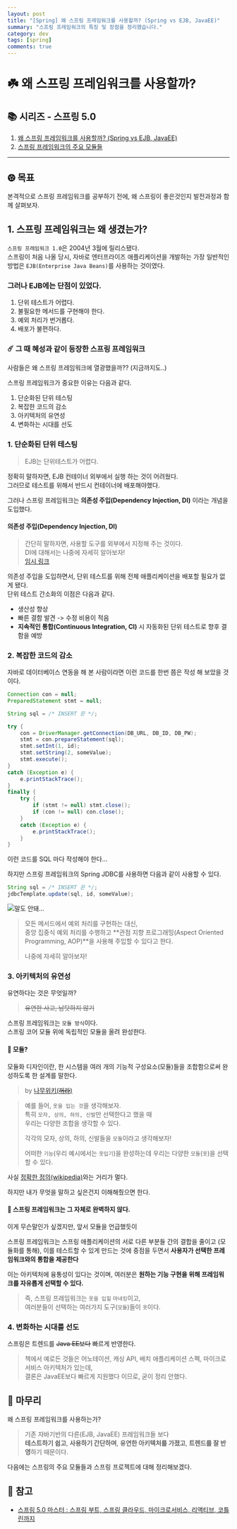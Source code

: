 ```yaml
---
layout: post
title: "[Spring] 왜 스프링 프레임워크를 사용할까? (Spring vs EJB, JavaEE)"
summary: "스프링 프레임워크의 특징 및 장점을 정리했습니다."
category: dev
tags: [spring]
comments: true
---
```

# ☘️ 왜 스프링 프레임워크를 사용할까?

## 📚 시리즈 - 스프링 5.0
1. [왜 스프링 프레임워크를 사용할까? (Spring vs EJB, JavaEE)](https://outstanding1301.github.io/spring/2021/01/08/mastering-spring5-1/)
2. [스프링 프레임워크의 주요 모듈들](https://outstanding1301.github.io/spring/2021/01/09/mastering-spring5-2/)

----

## ⚽︎ 목표
본격적으로 스프링 프레임워크를 공부하기 전에, 왜 스프링이 좋은것인지 발전과정과 함께 살펴보자.

## 1. 스프링 프레임워크는 왜 생겼는가?
`스프링 프레임워크 1.0`은 2004년 3월에 릴리스됐다.  
스프링이 처음 나올 당시, 자바로 엔터프라이즈 애플리케이션을 개발하는 가장 일반적인 방법은 `EJB(Enterprise Java Beans)`를 사용하는 것이였다.  

### 그러나 EJB에는 단점이 있었다.
1. 단위 테스트가 어렵다.
2. 불필요한 메서드를 구현해야 한다.
3. 예외 처리가 번거롭다.
4. 배포가 불편하다.

### ☄️ 그 때 혜성과 같이 등장한 스프링 프레임워크
사람들은 왜 스프링 프레임워크에 열광했을까?? (지금까지도..)  

스프링 프레임워크가 중요한 이유는 다음과 같다.  
1. 단순화된 단위 테스팅
2. 복잡한 코드의 감소
3. 아키텍처의 유연성
4. 변화하는 시대를 선도

### 1. 단순화된 단위 테스팅  
> EJB는 단위테스트가 어렵다.

정확히 말하자면, EJB 컨테이너 외부에서 실행 하는 것이 어려웠다.  
그러므로 테스트를 위해서 반드시 컨테이너에 배포해야했다.  

그러나 스프링 프레임워크는 **의존성 주입(Dependency Injection, DI)** 이라는 개념을 도입했다.

#### 의존성 주입(Dependency Injection, DI)
> 간단히 말하자면, 사용할 도구를 외부에서 지정해 주는 것이다.  
> DI에 대해서는 나중에 자세히 알아보자!  
> [임시 링크](https://ko.wikipedia.org/wiki/%EC%9D%98%EC%A1%B4%EC%84%B1_%EC%A3%BC%EC%9E%85)

의존성 주입을 도입하면서, 단위 테스트를 위해 전체 애플리케이션을 배포할 필요가 없게 됐다.  
단위 테스트 간소화의 이점은 다음과 같다.
- 생산성 향상  
- 빠른 결함 발견 -> 수정 비용이 적음
- **지속적인 통합(Continuous Integration, CI)** 시 자동화된 단위 테스트로 향후 결함을 예방

### 2. 복잡한 코드의 감소
자바로 데이터베이스 연동을 해 본 사람이라면 이런 코드를 한번 쯤은 작성 해 보았을 것이다.

```java
Connection con = null;
PreparedStatement stmt = null;

String sql = /* INSERT 문 */;

try {
    con = DriverManager.getConnection(DB_URL, DB_ID, DB_PW);
    stmt = con.prepareStatement(sql);
    stmt.setInt(1, id);
    stmt.setString(2, someValue);
    stmt.execute();
}
catch (Exception e) {
    e.printStackTrace();
}
finally {
    try {
        if (stmt != null) stmt.close();
        if (con != null) con.close();
    }
    catch (Exception e) {
        e.printStackTrace();
    }
}
```

이런 코드를 SQL 마다 작성해야 한다...

하지만 스프링 프레임워크의 Spring JDBC를 사용하면 다음과 같이 사용할 수 있다.

```java
String sql = /* INSERT 문 */;
jdbcTemplate.update(sql, id, someValue);
```

![말도 안돼...](https://media.giphy.com/media/CH0fzClj8QCDS/giphy.gif)

> 모든 메서드에서 예외 처리를 구현하는 대신,  
> 중앙 집중식 예외 처리를 수행하고 **관점 지향 프로그래밍(Aspect Oriented Programming, AOP)**을 사용해 주입할 수 있다고 한다.
>   
> 나중에 자세히 알아보자!


### 3. 아키텍처의 유연성

유연하다는 것은 무엇일까?  

> ~~유연한 사고, 남탓하지 않기~~

스프링 프레임워크는 `모듈 방식`이다.  
스프링 코어 모듈 위에 독립적인 모듈을 올려 완성한다.  

#### 🧐 모듈?
모듈화 디자인이란, 한 시스템을 여러 개의 기능적 구성요소(모듈)들을 조합함으로써 완성하도록 한 설계를 말한다.

> by [나무위키(~~꺼라~~)](https://namu.wiki/w/%EB%AA%A8%EB%93%88#s-1)

> 예를 들어, `옷을 입는 것`을 생각해보자.  
> 특히 `모자, 상의, 하의, 신발`만 선택한다고 했을 때  
> 우리는 다양한 조합을 생각할 수 있다.  
>  
> 각각의 모자, 상의, 하의, 신발들을 `모듈`이라고 생각해보자!  
>  
> 어떠한 `기능`(우리 예시에서는 `옷입기`)을 완성하는데 우리는 다양한 `모듈`(`옷`)을 선택할 수 있다.

사실 [정확한 정의(wikipedia)](https://ko.wikipedia.org/wiki/%EB%AA%A8%EB%93%88_(%ED%94%84%EB%A1%9C%EA%B7%B8%EB%9E%98%EB%B0%8D))와는 거리가 멀다.  

하지만 내가 무엇을 말하고 싶은건지 이해해줬으면 한다.

#### 🤔 스프링 프레임워크는 그 자체로 완벽하지 않다.
이게 무슨말인가 싶겠지만, 앞서 모듈을 언급했듯이

스프링 프레임워크는 스프링 애플리케이션의 서로 다른 부분들 간의 결합을 줄이고 (모듈화를 통해), 이를 테스트할 수 있게 만드는 것에 중점을 두면서 **사용자가 선택한 프레임워크와의 통합을 제공한다**

이는 아키텍처에 융통성이 있다는 것이며, 여러분은 **원하는 기능 구현을 위해 프레임워크를 자유롭게 선택할 수 있다.**

> 즉, 스프링 프레임워크는 `옷을 입힐` `마네킹`이고,  
> 여러분들이 선택하는 여러가지 도구(`모듈`)들이 `옷`이다.

### 4. 변화하는 시대를 선도

스프링은 트렌드를 ~~Java EE보다~~ 빠르게 반영한다.
> 책에서 예로든 것들은 어노테이션, 캐싱 API, 배치 애플리케이션 스펙, 마이크로서비스 아키텍처가 있는데,  
> 결론은 JavaEE보다 빠르게 지원했다 이므로, 굳이 정리 안했다.

## 📕 마무리
왜 스프링 프레임워크를 사용하는가?
> 기존 자바기반의 다른(EJB, JavaEE) 프레임워크들 보다  
> **테스트하기 쉽고**, **사용하기 간단하며**, **유연한 아키텍처를 가졌고**, **트렌드를 잘 반영**하기 때문이다.

다음에는 스프링의 주요 모듈들과 스프링 프로젝트에 대해 정리해보겠다.

## 🚀 참고
- [스프링 5.0 마스터 : 스프링 부트, 스프링 클라우드, 마이크로서비스, 리액티브, 코틀린까지](http://www.yes24.com/Product/Goods/62950195)